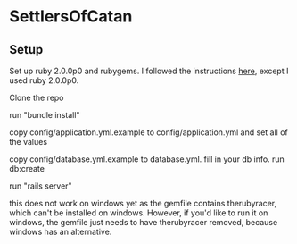 SettlersOfCatan
===============

## Setup
Set up ruby 2.0.0p0 and rubygems. I followed the instructions [here](https://www.digitalocean.com/community/articles/how-to-install-ruby-on-rails-on-ubuntu-12-04-lts-precise-pangolin-with-rvm), except I used ruby 2.0.0p0. 

Clone the repo

run "bundle install"

copy config/application.yml.example to config/application.yml and set all of the values

copy config/database.yml.example to database.yml. fill in your db info. run db:create

run "rails server"

this does not work on windows yet as the gemfile contains therubyracer, which can't be installed on windows. However, if you'd like to run it on windows, the gemfile just needs to have therubyracer removed, because windows has an alternative.
